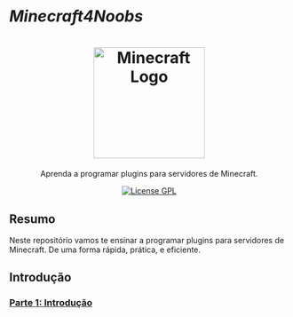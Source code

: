 # *Minecraft4Noobs*

<h1 align="center">
  <img src="https://img.icons8.com/cute-clipart/256/minecraft-logo.png" width="200" alt="Minecraft Logo">
</h1>

<p align="center">Aprenda a programar plugins para servidores de Minecraft.</p>

<p align="center">
  <a href="https://opensource.org/licenses/gpl-license">
   <img src="https://img.shields.io/badge/License-GPL-blue.svg" alt="License GPL">
  </a>
</p>

## Resumo
Neste repositório vamos te ensinar a programar plugins para servidores de Minecraft. De uma forma rápida, prática, e eficiente.

## Introdução

### [Parte 1: Introdução](1.%20Introdu%C3%A7%C3%A3o/introduction.md)